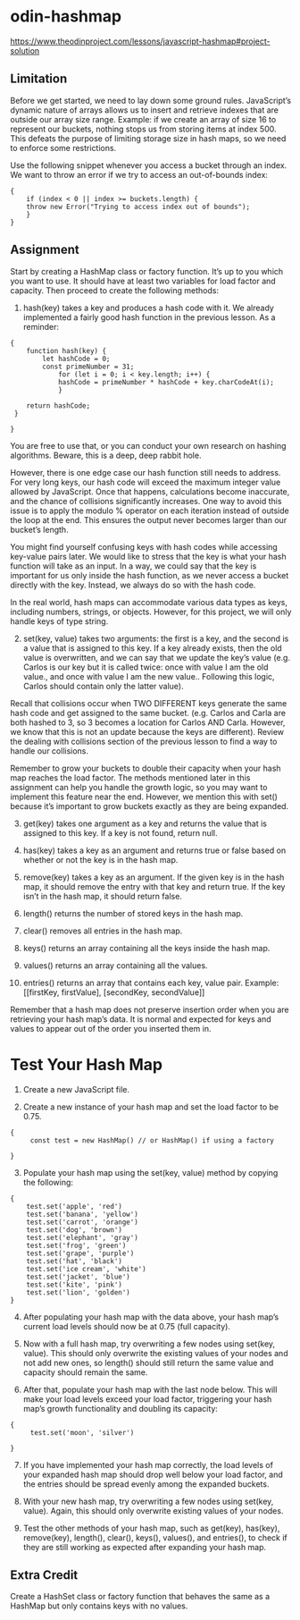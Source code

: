 # odin-hashmap

https://www.theodinproject.com/lessons/javascript-hashmap#project-solution

## Limitation
Before we get started, we need to lay down some ground rules. JavaScript’s dynamic nature of arrays allows us to insert and retrieve indexes that are outside our array size range. Example: if we create an array of size 16 to represent our buckets, nothing stops us from storing items at index 500. This defeats the purpose of limiting storage size in hash maps, so we need to enforce some restrictions.

Use the following snippet whenever you access a bucket through an index. We want to throw an error if we try to access an out-of-bounds index:

```
{
    if (index < 0 || index >= buckets.length) {
    throw new Error("Trying to access index out of bounds");
    }
}
```

## Assignment
Start by creating a HashMap class or factory function. It’s up to you which you want to use. It should have at least two variables for load factor and capacity. Then proceed to create the following methods:

1. hash(key) takes a key and produces a hash code with it. We already implemented a fairly good hash function in the previous lesson. As a reminder:

```
{
    function hash(key) {
        let hashCode = 0;
        const primeNumber = 31;
            for (let i = 0; i < key.length; i++) {
            hashCode = primeNumber * hashCode + key.charCodeAt(i);
            }

    return hashCode;
 } 

}
```
You are free to use that, or you can conduct your own research on hashing algorithms. Beware, this is a deep, deep rabbit hole.

However, there is one edge case our hash function still needs to address. For very long keys, our hash code will exceed the maximum integer value allowed by JavaScript. Once that happens, calculations become inaccurate, and the chance of collisions significantly increases. One way to avoid this issue is to apply the modulo % operator on each iteration instead of outside the loop at the end. This ensures the output never becomes larger than our bucket’s length.

You might find yourself confusing keys with hash codes while accessing key-value pairs later. We would like to stress that the key is what your hash function will take as an input. In a way, we could say that the key is important for us only inside the hash function, as we never access a bucket directly with the key. Instead, we always do so with the hash code.

In the real world, hash maps can accommodate various data types as keys, including numbers, strings, or objects. However, for this project, we will only handle keys of type string.

2. set(key, value) takes two arguments: the first is a key, and the second is a value that is assigned to this key. If a key already exists, then the old value is overwritten, and we can say that we update the key’s value (e.g. Carlos is our key but it is called twice: once with value I am the old value., and once with value I am the new value.. Following this logic, Carlos should contain only the latter value).

Recall that collisions occur when TWO DIFFERENT keys generate the same hash code and get assigned to the same bucket. (e.g. Carlos and Carla are both hashed to 3, so 3 becomes a location for Carlos AND Carla. However, we know that this is not an update because the keys are different). Review the dealing with collisions section of the previous lesson to find a way to handle our collisions.

Remember to grow your buckets to double their capacity when your hash map reaches the load factor. The methods mentioned later in this assignment can help you handle the growth logic, so you may want to implement this feature near the end. However, we mention this with set() because it’s important to grow buckets exactly as they are being expanded.

3. get(key) takes one argument as a key and returns the value that is assigned to this key. If a key is not found, return null.

4. has(key) takes a key as an argument and returns true or false based on whether or not the key is in the hash map.

5. remove(key) takes a key as an argument. If the given key is in the hash map, it should remove the entry with that key and return true. If the key isn’t in the hash map, it should return false.

6. length() returns the number of stored keys in the hash map.

7. clear() removes all entries in the hash map.

8. keys() returns an array containing all the keys inside the hash map.

9. values() returns an array containing all the values.

10. entries() returns an array that contains each key, value pair. Example: [[firstKey, firstValue], [secondKey, secondValue]]

Remember that a hash map does not preserve insertion order when you are retrieving your hash map’s data. It is normal and expected for keys and values to appear out of the order you inserted them in.

# Test Your Hash Map
1. Create a new JavaScript file.

2. Create a new instance of your hash map and set the load factor to be 0.75.

```
{
     const test = new HashMap() // or HashMap() if using a factory

}
```

3. Populate your hash map using the set(key, value) method by copying the following:

```
{
    test.set('apple', 'red')
    test.set('banana', 'yellow')
    test.set('carrot', 'orange')
    test.set('dog', 'brown')
    test.set('elephant', 'gray')
    test.set('frog', 'green')
    test.set('grape', 'purple')
    test.set('hat', 'black')
    test.set('ice cream', 'white')
    test.set('jacket', 'blue')
    test.set('kite', 'pink')
    test.set('lion', 'golden')
}
```

4. After populating your hash map with the data above, your hash map’s current load levels should now be at 0.75 (full capacity).

5. Now with a full hash map, try overwriting a few nodes using set(key, value). This should only overwrite the existing values of your nodes and not add new ones, so length() should still return the same value and capacity should remain the same.

6. After that, populate your hash map with the last node below. This will make your load levels exceed your load factor, triggering your hash map’s growth functionality and doubling its capacity:

```
{
     test.set('moon', 'silver')

}
```

7. If you have implemented your hash map correctly, the load levels of your expanded hash map should drop well below your load factor, and the entries should be spread evenly among the expanded buckets.

8. With your new hash map, try overwriting a few nodes using set(key, value). Again, this should only overwrite existing values of your nodes.

9. Test the other methods of your hash map, such as get(key), has(key), remove(key), length(), clear(), keys(), values(), and entries(), to check if they are still working as expected after expanding your hash map.

## Extra Credit
Create a HashSet class or factory function that behaves the same as a HashMap but only contains keys with no values.